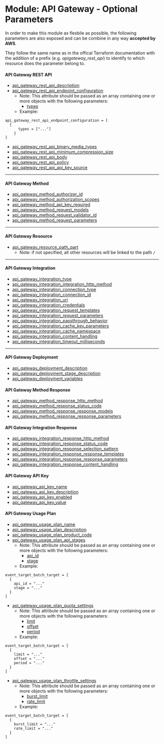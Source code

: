 # Module: API Gateway - Optional Parameters

In order to make this module as flexbile as possible, the following parameters are also exposed and can be combine in any way **accepted by AWS**.

They follow the same name as in the offical Terraform documentation with the addition of a prefix (e.g. _api*gateway_rest_api*_) to identify to which resource does the parameter belong to.

#### API Gateway REST API

- [api_gateway_rest_api_description](https://www.terraform.io/docs/providers/aws/r/api_gateway_rest_api.html#description)
- [api_gateway_rest_api_endpoint_configuration](https://www.terraform.io/docs/providers/aws/r/api_gateway_rest_api.html#endpoint_configuration)
  - Note: This attribute should be passed as an array containing one or more objects with the following parameters:
    - [types](https://www.terraform.io/docs/providers/aws/r/api_gateway_rest_api.html#types)
  - Example:

```
api_gateway_rest_api_endpoint_configuration = [
  {
      types = ["..."]
    }
]
```

- [api_gateway_rest_api_binary_media_types](https://www.terraform.io/docs/providers/aws/r/api_gateway_rest_api.html#binary_media_types)
- [api_gateway_rest_api_minimum_compression_size](https://www.terraform.io/docs/providers/aws/r/api_gateway_rest_api.html#minimum_compression_size)
- [api_gateway_rest_api_body](https://www.terraform.io/docs/providers/aws/r/api_gateway_rest_api.html#body)
- [api_gateway_rest_api_policy](https://www.terraform.io/docs/providers/aws/r/api_gateway_rest_api.html#policy)
- [api_gateway_rest_api_api_key_source](https://www.terraform.io/docs/providers/aws/r/api_gateway_rest_api.html#api_key_source)

---

#### API Gateway Method

- [api_gateway_method_authorizer_id](https://www.terraform.io/docs/providers/aws/r/api_gateway_method.html#authorizer_id)
- [api_gateway_method_authorization_scopes](https://www.terraform.io/docs/providers/aws/r/api_gateway_method.html#authorization_scopes)
- [api_gateway_method_api_key_required](https://www.terraform.io/docs/providers/aws/r/api_gateway_method.html#api_key_required)
- [api_gateway_method_request_models](https://www.terraform.io/docs/providers/aws/r/api_gateway_method.html#request_models)
- [api_gateway_method_request_validator_id](https://www.terraform.io/docs/providers/aws/r/api_gateway_method.html#request_validator_id)
- [api_gateway_method_request_parameters](https://www.terraform.io/docs/providers/aws/r/api_gateway_method.html#request_parameters)

---

#### API Gateway Resource

- [api_gateway_resource_path_part](https://www.terraform.io/docs/providers/aws/r/api_gateway_resource.html#path_part)
  - Note: if not specified, all other resources will be linked to the path `/`

---

#### API Gateway Integration

- [api_gateway_integration_type](https://www.terraform.io/docs/providers/aws/r/api_gateway_integration.html#type)
- [api_gateway_integration_integration_http_method](https://www.terraform.io/docs/providers/aws/r/api_gateway_integration.html#integration_http_method)
- [api_gateway_integration_connection_type](https://www.terraform.io/docs/providers/aws/r/api_gateway_integration.html#connection_type)
- [api_gateway_integration_connection_id](https://www.terraform.io/docs/providers/aws/r/api_gateway_integration.html#connection_id)
- [api_gateway_integration_uri](https://www.terraform.io/docs/providers/aws/r/api_gateway_integration.html#uri)
- [api_gateway_integration_credentials](https://www.terraform.io/docs/providers/aws/r/api_gateway_integration.html#credentials)
- [api_gateway_integration_request_templates](https://www.terraform.io/docs/providers/aws/r/api_gateway_integration.html#request_templates)
- [api_gateway_integration_request_parameters](https://www.terraform.io/docs/providers/aws/r/api_gateway_integration.html#request_parameters)
- [api_gateway_integration_passthrough_behavior](https://www.terraform.io/docs/providers/aws/r/api_gateway_integration.html#passthrough_behavior)
- [api_gateway_integration_cache_key_parameters](https://www.terraform.io/docs/providers/aws/r/api_gateway_integration.html#cache_key_parameters)
- [api_gateway_integration_cache_namespace](https://www.terraform.io/docs/providers/aws/r/api_gateway_integration.html#cache_namespace)
- [api_gateway_integration_content_handling](https://www.terraform.io/docs/providers/aws/r/api_gateway_integration.html#content_handling)
- [api_gateway_integration_timeout_milliseconds](https://www.terraform.io/docs/providers/aws/r/api_gateway_integration.html#timeout_milliseconds)

---

#### API Gateway Deployment

- [api_gateway_deployment_description](https://www.terraform.io/docs/providers/aws/r/api_gateway_deployment.html#description)
- [api_gateway_deployment_stage_description](https://www.terraform.io/docs/providers/aws/r/api_gateway_deployment.html#stage_description)
- [api_gateway_deployment_variables](https://www.terraform.io/docs/providers/aws/r/api_gateway_deployment.html#variables)

#### API Gateway Method Response

- [api_gateway_method_response_http_method](https://www.terraform.io/docs/providers/aws/r/api_gateway_method_response.html#http_method)
- [api_gateway_method_response_status_code](https://www.terraform.io/docs/providers/aws/r/api_gateway_method_response.html#status_code)
- [api_gateway_method_response_response_models](https://www.terraform.io/docs/providers/aws/r/api_gateway_method_response.html#response_models)
- [api_gateway_method_response_response_parameters](https://www.terraform.io/docs/providers/aws/r/api_gateway_method_response.html#response_parameters)

#### API Gateway Integration Response

- [api_gateway_integration_response_http_method](https://www.terraform.io/docs/providers/aws/r/api_gateway_integration_response.html#http_method)
- [api_gateway_integration_response_status_code](https://www.terraform.io/docs/providers/aws/r/api_gateway_integration_response.html#status_code)
- [api_gateway_integration_response_selection_pattern](https://www.terraform.io/docs/providers/aws/r/api_gateway_integration_response.html#selection_pattern)
- [api_gateway_integration_response_response_templates](https://www.terraform.io/docs/providers/aws/r/api_gateway_integration_response.html#response_templates)
- [api_gateway_integration_response_response_parameters](https://www.terraform.io/docs/providers/aws/r/api_gateway_integration_response.html#response_parameters)
- [api_gateway_integration_response_content_handling](https://www.terraform.io/docs/providers/aws/r/api_gateway_integration_response.html#content_handling)

#### API Gateway API Key

- [api_gateway_api_key_name](https://www.terraform.io/docs/providers/aws/r/api_gateway_api_key.html#name)
- [api_gateway_api_key_description](https://www.terraform.io/docs/providers/aws/r/api_gateway_api_key.html#description)
- [api_gateway_api_key_enabled](https://www.terraform.io/docs/providers/aws/r/api_gateway_api_key.html#enabled)
- [api_gateway_api_key_value](https://www.terraform.io/docs/providers/aws/r/api_gateway_api_key.html#value)

#### API Gateway Usage Plan

- [api_gateway_usage_plan_name](https://www.terraform.io/docs/providers/aws/r/api_gateway_usage_plan.html#name)
- [api_gateway_usage_plan_description](https://www.terraform.io/docs/providers/aws/r/api_gateway_usage_plan.html#description)
- [api_gateway_usage_plan_product_code](https://www.terraform.io/docs/providers/aws/r/api_gateway_usage_plan.html#product_code)
- [api_gateway_usage_plan_api_stages](https://www.terraform.io/docs/providers/aws/r/api_gateway_usage_plan.html#api_stages)
  - Note: This attribute should be passed as an array containing one or more objects with the following parameters:
    - [api_id](https://www.terraform.io/docs/providers/aws/r/api_gateway_usage_plan.html#api_id)
    - [stage](https://www.terraform.io/docs/providers/aws/r/api_gateway_usage_plan.html#stage)
  - Example:

```
event_target_batch_target = [
  {
    api_id = "..."
    stage = "..."
  }
]
```

- [api_gateway_usage_plan_quota_settings](https://www.terraform.io/docs/providers/aws/r/api_gateway_usage_plan.html#quota_settings)
  - Note: This attribute should be passed as an array containing one or more objects with the following parameters:
    - [limit](https://www.terraform.io/docs/providers/aws/r/api_gateway_usage_plan.html#limit)
    - [offset](https://www.terraform.io/docs/providers/aws/r/api_gateway_usage_plan.html#offset)
    - [period](https://www.terraform.io/docs/providers/aws/r/api_gateway_usage_plan.html#period)
  - Example:

```
event_target_batch_target = [
  {
    limit = "..."
    offset = "..."
    period = "..."
  }
]
```

- [api_gateway_usage_plan_throttle_settings](https://www.terraform.io/docs/providers/aws/r/api_gateway_usage_plan.html#throttle_settings)
  - Note: This attribute should be passed as an array containing one or more objects with the following parameters:
    - [burst_limit](https://www.terraform.io/docs/providers/aws/r/api_gateway_usage_plan.html#burst_limit)
    - [rate_limit](https://www.terraform.io/docs/providers/aws/r/api_gateway_usage_plan.html#rate_limit)
  - Example:

```
event_target_batch_target = [
  {
    burst_limit = "..."
    rate_limit = "..."
  }
]
```
